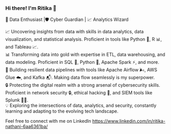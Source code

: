 ### Hi there! I'm Ritika 👋
 🚀 Data Enthusiast |🛡️ Cyber Guardian | 📈 Analytics Wizard
 
 📈 Uncovering insights from data with skills in data analytics, data visualization, and statistical analysis. Proficient in tools like Python 🐍, R 📊, and Tableau 📈.  
 📊 Transforming data into gold with expertise in ETL, data warehousing, and data modeling. Proficient in SQL 📜, Python 🐍, Apache Spark ⚡, and more.  
 🔌 Building resilient data pipelines with tools like Apache Airflow 🌬️, AWS Glue ☁️, and Kafka 📬. Making data flow seamlessly is my superpower.  
 🔒 Protecting the digital realm with a strong arsenal of cybersecurity skills. Proficient in network security 🔒, ethical hacking 👾, and SIEM tools like Splunk 🕵️‍♂️.  
 💡 Exploring the intersections of data, analytics, and security, constantly learning and adapting to the evolving tech landscape. 
 
Feel free to connect with me on LinkedIn https://www.linkedin.com/in/ritika-nathani-6aa6361ba/

<!--
**ritikanathani/ritikanathani** is a ✨ _special_ ✨ repository because its `README.md` (this file) appears on your GitHub profile.

Here are some ideas to get you started:

- 🔭 I’m currently working on ...
- 🌱 I’m currently learning ...
- 👯 I’m looking to collaborate on ...
- 🤔 I’m looking for help with ...
- 💬 Ask me about ...
- 📫 How to reach me: https://www.linkedin.com/in/ritika-nathani-6aa6361ba/
- 😄 Pronouns: ...
- ⚡ Fun fact: ...
-->
